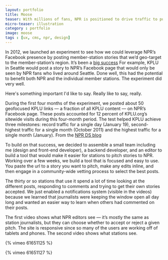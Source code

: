 ```yaml
---
layout: portfolio
title: Moose
teaser: With millions of fans, NPR is positioned to drive traffic to public radio member stations like no one else.
micro-teaser: illustration
category : portfolio
image: moose
tags : [ux, cms, npr, design]
---
```


<p class="intro">
  In 2012, we launched an experiment to see how we could leverage NPR’s Facebook presence by posting member-station stories that we’d geo-target to the member-station’s region. It’s been a <a href="http://www.niemanlab.org/2012/02/how-npr-drove-traffic-to-a-local-station-by-geotargeting-stories-on-facebook/?hq_e=el&hq_m=2040998&hq_l=1&hq_v=437cc910b2">big success</a> For example, KPLU in Seattle would post a story to NPR’s Facebook page that would only be seen by NPR fans who lived around Seattle. Done well, this had the potential to benefit both NPR and the individual member stations. The experiment did very well.
</p>

<p class="callout">
  Here's something important I'd like to say. Really like to say, really.
</p>

During the first four months of the experiment, we posted about 50 geofocused KPLU links — a fraction of all KPLU content — on NPR’s Facebook page. These posts accounted for 12 percent of KPLU.org’s sitewide visits during this four-month period. The test helped KPLU achieve three milestones: record traffic for a single day (January 19), second-highest traffic for a single month (October 2011) and the highest traffic for a single month (January). From the [NPR DS blog](http://digitalservices.npr.org/post/how-were-experimenting-member-station-content-nprs-facebook-page)

To build on that success, we decided to assemble a small team including me (design and front-end developer), a backend developer, and an editor to build a tool that would make it easier for stations to pitch stories to NPR. Working over a few weeks, we build a tool that is focused and easy to use. You paste the url to a story you want to pitch, make any edits inline, and then engage in a community-wide vetting process to select the best posts.

The thirty or so stations that use it spend a lot of time looking at the different posts, responding to comments and trying to get their own stories accepted. We just enabled a notifications system (visible in the videos) because we learned that journalists were keeping the window open all day long and wanted an easier way to learn when others had commented on their posts.

The first video shows what NPR editors see — it’s mostly the same as station journalists, but they can choose whether to accept or reject a given pitch. The site is responsive since so many of the users are working off of tablets and phones. The second video shows what stations see.

{% vimeo 61651125 %}

{% vimeo 61651127 %}



